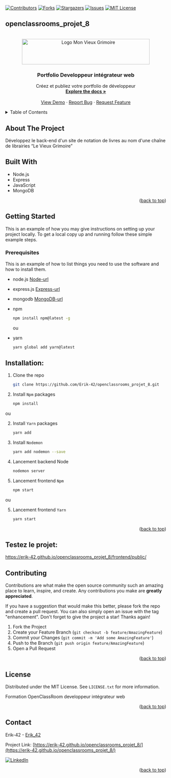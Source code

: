 <a name="readme-top"></a>

[![Contributors][contributors-shield]][contributors-url]
[![Forks][forks-shield]][forks-url]
[![Stargazers][stars-shield]][stars-url]
[![Issues][issues-shield]][issues-url]
[![MIT License][license-shield]][license-url]

## openclassrooms_projet_8

<!-- PROJECT LOGO -->
<br />
<div align="center">
  <a href="https://github.com/Erik-42/openclassrooms_projet_8.git">
    <img src="./frontend/src/images/Logo.webp" alt="Logo Mon Vieux Grimoire" width="400" height="80">
  </a>

<h3 align="center">Portfolio Developpeur intégrateur web</h3>

  <p align="center">
    Créez et publiez votre portfolio de développeur
    <br />
    <a href="https://github.com/Erik-42/openclassrooms_projet_8.git"><strong>Explore the docs »</strong></a>
    <br />
    <br />
    <a href="https://erik-42.github.io/openclassrooms_projet_8/">View Demo</a>
    ·
    <a href="https://github.com/Erik-42/openclassrooms_projet_8/issues/1">Report Bug</a>
    ·
    <a href="https://github.com/Erik-42/openclassrooms_projet_8/issues/2">Request Feature</a>
  </p>
</div>

<!-- TABLE OF CONTENTS -->
<details>
  <summary>Table of Contents</summary>
  <ol>
    <li>
      <a href="#about-the-project">About The Project</a>
      <ul>
        <li><a href="#built-with">Built With</a></li>
      </ul>
    </li>
    <li>
      <a href="#getting-started">Getting Started</a>
      <ul>
        <li><a href="#prerequisites">Prerequisites</a></li>
        <li><a href="#installation">Installation</a></li>
      </ul>
    </li>  
    <li><a href="#contributing">Contributing</a></li>
    <li><a href="#license">License</a></li>
    <li><a href="#contact">Contact</a></li>
  </ol>
</details>

<!-- ABOUT THE PROJECT -->
## About The Project 

Développez le back-end d'un site de notation de livres au nom d'une chaîne de librairies “Le Vieux Grimoire” 

## Built With

<!-- * [![Node][Nodejs.org]][Node-url]
* [![Express][Expressjs.com]][Express-url]
* [![JavaScript][Ecma-international.org]][JavaScript-url]
* [![MongoDB][Mongodb.com]][MongoDB-url] -->
- Node.js
- Express
- JavaScript
- MongoDB

<p align="right">(<a href="#readme-top">back to top</a>)</p>

<!-- GETTING STARTED -->
## Getting Started

This is an example of how you may give instructions on setting up your project locally.
To get a local copy up and running follow these simple example steps.

### Prerequisites

This is an example of how to list things you need to use the software and how to install them.

* node.js [Node-url]
* express.js [Express-url]
* mongodb [MongoDB-url]
 
* npm
  ```sh
  npm install npm@latest -g
  ```
  ou

* yarn
  ```sh
  yarn global add yarn@latest
  ```

## Installation:

1. Clone the repo
   ```sh
   git clone https://github.com/Erik-42/openclassrooms_projet_8.git
   ```
2. Install `Npm` packages
   ```sh
   npm install

ou

2. Install `Yarn` packages
   ```sh
   yarn add
   ```

3. Install `Nodemon`
   ```sh
   yarn add nodemon --save
   ```

4. Lancement backend Node
   ```sh
   nodemon server
   ```

5. Lancement frontend `Npm`
   ```sh
   npm start
   ```
ou

5. Lancement frontend `Yarn`
   ```sh
   yarn start
   ```
   
<p align="right">(<a href="#readme-top">back to top</a>)</p>


## Testez le projet:

https://erik-42.github.io/openclassrooms_projet_8/frontend/public/

<!-- CONTRIBUTING -->
## Contributing

Contributions are what make the open source community such an amazing place to learn, inspire, and create. Any contributions you make are **greatly appreciated**.

If you have a suggestion that would make this better, please fork the repo and create a pull request. You can also simply open an issue with the tag "enhancement".
Don't forget to give the project a star! Thanks again!

1. Fork the Project
2. Create your Feature Branch (`git checkout -b feature/AmazingFeature`)
3. Commit your Changes (`git commit -m 'Add some AmazingFeature'`)
4. Push to the Branch (`git push origin feature/AmazingFeature`)
5. Open a Pull Request

<p align="right">(<a href="#readme-top">back to top</a>)</p>


<!-- LICENSE -->
## License

Distributed under the MIT License. See `LICENSE.txt` for more information.

Formation OpenClassRoom developpeur intégrateur web

<p align="right">(<a href="#readme-top">back to top</a>)</p>

<!-- CONTACT -->
## Contact

Erik-42 - [Erik_42](https://discord.com/)

Project Link: [https://erik-42.github.io/openclassrooms_projet_8/](https://erik-42.github.io/openclassrooms_projet_8/)

[![LinkedIn][linkedin-shield]][linkedin-url]

<p align="right">(<a href="#readme-top">back to top</a>)</p>

<!-- MARKDOWN LINKS & IMAGES -->
<!-- https://www.markdownguide.org/basic-syntax/#reference-style-links -->
[contributors-shield]: https://img.shields.io/github/contributors/Erik-42/openclassrooms_projet_8
[contributors-url]: https://github.com/Erik-42/openclassrooms_projet_8/graphs/contributors
[forks-shield]: https://img.shields.io/github/forks/Erik-42/openclassrooms_projet_8
[forks-url]: https://github.com/Erik-42/openclassrooms_projet_8/network/members
[stars-shield]: https://img.shields.io/github/stars/Erik-42/openclassrooms_projet_8
[stars-url]: https://github.com/Erik-42/openclassrooms_projet_8/stargazers
[issues-shield]: https://img.shields.io/github/issues-raw/Erik-42/openclassrooms_projet_8
[issues-url]: https://github.com/Erik-42/openclassrooms_projet_8/issues
[license-shield]: https://img.shields.io/github/license/Erik-42/openclassrooms_projet_8
[license-url]: https://github.com/Erik-42/openclassrooms_projet_8/blob/master/LICENSE.txt
[linkedin-shield]: https://img.shields.io/badge/-LinkedIn-black.svg?style=for-the-badge&logo=linkedin&colorB=555
[linkedin-url]: https://www.linkedin.com/in/erik-mesen-3469b71a1/
[product-screenshot]: ./frontend/src/images/screenshot.png
[Node-url]: https://nodejs.org/
[Express-url]: http://expressjs.com/
[MongoDB-url]: https://www.mongodb.com/
[JavaScript-url]: https://www.ecma-international.org/publications-and-standards/standards/ecma-262/
